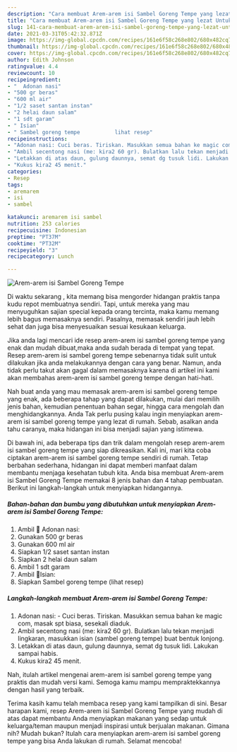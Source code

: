 ```yaml
---
description: "Cara membuat Arem-arem isi Sambel Goreng Tempe yang lezat Untuk Jualan"
title: "Cara membuat Arem-arem isi Sambel Goreng Tempe yang lezat Untuk Jualan"
slug: 141-cara-membuat-arem-arem-isi-sambel-goreng-tempe-yang-lezat-untuk-jualan
date: 2021-03-31T05:42:32.871Z
image: https://img-global.cpcdn.com/recipes/161e6f58c268e802/680x482cq70/arem-arem-isi-sambel-goreng-tempe-foto-resep-utama.jpg
thumbnail: https://img-global.cpcdn.com/recipes/161e6f58c268e802/680x482cq70/arem-arem-isi-sambel-goreng-tempe-foto-resep-utama.jpg
cover: https://img-global.cpcdn.com/recipes/161e6f58c268e802/680x482cq70/arem-arem-isi-sambel-goreng-tempe-foto-resep-utama.jpg
author: Edith Johnson
ratingvalue: 4.4
reviewcount: 10
recipeingredient:
- "  Adonan nasi"
- "500 gr beras"
- "600 ml air"
- "1/2 saset santan instan"
- "2 helai daun salam"
- "1 sdt garam"
- " Isian"
- " Sambel goreng tempe           lihat resep"
recipeinstructions:
- "Adonan nasi: Cuci beras. Tiriskan. Masukkan semua bahan ke magic com, masak spt biasa, sesekali diaduk."
- "Ambil secentong nasi (me: kira2 60 gr). Bulatkan lalu tekan menjadi lingkaran, masukkan isian (sambel goreng tempe) buat bentuk lonjong."
- "Letakkan di atas daun, gulung daunnya, semat dg tusuk lidi. Lakukan sampai habis."
- "Kukus kira2 45 menit."
categories:
- Resep
tags:
- aremarem
- isi
- sambel

katakunci: aremarem isi sambel 
nutrition: 253 calories
recipecuisine: Indonesian
preptime: "PT37M"
cooktime: "PT32M"
recipeyield: "3"
recipecategory: Lunch

---
```



![Arem-arem isi Sambel Goreng Tempe](https://img-global.cpcdn.com/recipes/161e6f58c268e802/680x482cq70/arem-arem-isi-sambel-goreng-tempe-foto-resep-utama.jpg)

Di waktu  sekarang , kita memang bisa mengorder hidangan praktis tanpa kudu repot membuatnya sendiri. Tapi, untuk mereka yang mau menyuguhkan sajian special kepada orang tercinta, maka kamu memang lebih bagus memasaknya sendiri. Pasalnya, memasak sendiri jauh lebih sehat dan juga bisa menyesuaikan sesuai kesukaan keluarga.

Jika anda lagi mencari ide resep arem-arem isi sambel goreng tempe yang enak dan mudah dibuat,maka anda sudah berada di tempat yang tepat. Resep arem-arem isi sambel goreng tempe  sebenarnya tidak sulit untuk dilakukan jika anda melakukannya dengan cara yang benar. Namun, anda tidak perlu takut akan gagal dalam memasaknya 
karena di artikel ini kami akan membahas arem-arem isi sambel goreng tempe dengan hati-hati.  



Nah buat anda yang mau memasak arem-arem isi sambel goreng tempe yang enak, ada beberapa tahap yang dapat dilakukan, mulai dari memilih jenis bahan, kemudian penentuan bahan segar, hingga cara mengolah dan menghidangkannya. Anda Tak perlu pusing kalau ingin menyiapkan arem-arem isi sambel goreng tempe yang lezat di rumah. Sebab, asalkan anda  tahu caranya, maka hidangan ini bisa menjadi sajian yang istimewa.

Di bawah ini, ada beberapa tips dan trik dalam mengolah resep arem-arem isi sambel goreng tempe yang siap dikreasikan. Kali ini, mari kita coba ciptakan arem-arem isi sambel goreng tempe sendiri di rumah. Tetap berbahan sederhana, hidangan ini dapat memberi manfaat dalam membantu menjaga kesehatan tubuh kita. Anda bisa membuat Arem-arem isi Sambel Goreng Tempe memakai 8 jenis bahan dan 4 tahap pembuatan. Berikut ini langkah-langkah untuk menyiapkan hidangannya.

<!--inarticleads1-->

##### Bahan-bahan dan bumbu yang dibutuhkan untuk menyiapkan Arem-arem isi Sambel Goreng Tempe:

1. Ambil  🌺 Adonan nasi:
1. Gunakan 500 gr beras
1. Gunakan 600 ml air
1. Siapkan 1/2 saset santan instan
1. Siapkan 2 helai daun salam
1. Ambil 1 sdt garam
1. Ambil  🌺Isian:
1. Siapkan  Sambel goreng tempe           (lihat resep)




<!--inarticleads2-->

##### Langkah-langkah membuat Arem-arem isi Sambel Goreng Tempe:

1. Adonan nasi: - Cuci beras. Tiriskan. Masukkan semua bahan ke magic com, masak spt biasa, sesekali diaduk.
1. Ambil secentong nasi (me: kira2 60 gr). Bulatkan lalu tekan menjadi lingkaran, masukkan isian (sambel goreng tempe) buat bentuk lonjong.
1. Letakkan di atas daun, gulung daunnya, semat dg tusuk lidi. Lakukan sampai habis.
1. Kukus kira2 45 menit.




Nah, itulah artikel mengenai  arem-arem isi sambel goreng tempe  yang praktis dan mudah versi kami. Semoga kamu mampu mempraktekkannya dengan hasil yang terbaik. 

Terima kasih kamu telah membaca resep yang kami tampilkan di sini. Besar harapan kami, resep  Arem-arem isi Sambel Goreng Tempe yang mudah di atas dapat membantu Anda menyiapkan makanan yang sedap untuk keluarga/teman maupun menjadi inspirasi untuk berjualan makanan. Gimana nih? Mudah bukan? Itulah cara menyiapkan arem-arem isi sambel goreng tempe yang bisa Anda lakukan di rumah. Selamat mencoba!

